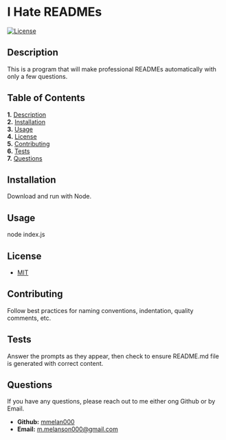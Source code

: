 
# I Hate READMEs  
[![License](https://img.shields.io/badge/License-MIT-yellow.svg)](https://opensource.org/licenses/MIT)  

## Description  

This is a program that will make professional READMEs automatically with only a few questions.  

## Table of Contents  
**1.** [Description](#description)  
**2.** [Installation](#installation)  
**3.** [Usage](#usage)  
**4.** [License](#license)  
**5.** [Contributing](#contributing)  
**6.** [Tests](#tests)  
**7.** [Questions](#questions)  

## Installation  

Download and run with Node.  

## Usage  

node index.js  

## License  

- [MIT](https://opensource.org/licenses/MIT)  

## Contributing  

Follow best practices for naming conventions, indentation, quality comments, etc.  

## Tests  

Answer the prompts as they appear, then check to ensure README.md file is generated with correct content.  

## Questions  

If you have any questions, please reach out to me either ong Github or by Email.
  - **Github:** [mmelan000](https://github.com/mmelan000)
  - **Email:** [m.melanson000@gmail.com](mailto:m.melanson000@gmail.com)


